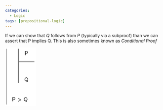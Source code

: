 ```yaml
---
categories:
  - Logic 
tags: [propositional-logic]
---
```


If we can show that $Q$ follows from $P$ (typically via a subproof) than we can assert that P implies Q. This is also sometimes known as _Conditional Proof_

![cond-intro.png](../img/cond-intro.png)
